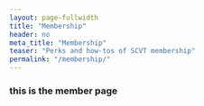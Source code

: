 ```yaml
---
layout: page-fullwidth
title: "Membership"
header: no
meta_title: "Membership"
teaser: "Perks and how-tos of SCVT membership"
permalink: "/membership/"
---
```


### this is the member page
